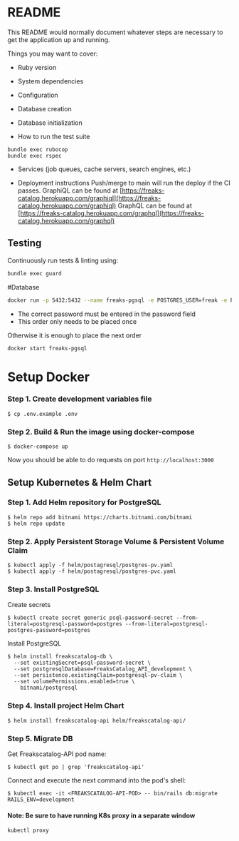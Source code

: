# README

This README would normally document whatever steps are necessary to get the
application up and running.

Things you may want to cover:

* Ruby version

* System dependencies

* Configuration

* Database creation

* Database initialization

* How to run the test suite
```
bundle exec rubocop
bundle exec rspec
```

* Services (job queues, cache servers, search engines, etc.)

* Deployment instructions
Push/merge to main will run the deploy if the CI passes.
GraphiQL can be found at [https://freaks-catalog.herokuapp.com/graphiql](https://freaks-catalog.herokuapp.com/graphiql)
GraphQL can be found at [https://freaks-catalog.herokuapp.com/graphql](https://freaks-catalog.herokuapp.com/graphql)

## Testing

Continuously run tests & linting using:

```bash
bundle exec guard
```
#Database

```bash
docker run -p 5432:5432 --name freaks-pgsql -e POSTGRES_USER=freak -e POSTGRES_PASSWORD=password -e POSTGRES_DB=freakscatalog -d postgres:13.1-alpine
```

* The correct password must be entered in the password field
* This order only needs to be placed once


Otherwise it is enough to place the next order


```bash
docker start freaks-pgsql
```

# Setup Docker

### Step 1. Create development variables file
```
$ cp .env.example .env
```

### Step 2. Build & Run the image using docker-compose
```
$ docker-compose up
```
Now you should be able to do requests on port `http://localhost:3000`

## Setup Kubernetes & Helm Chart

### Step 1. Add Helm repository for PostgreSQL
```
$ helm repo add bitnami https://charts.bitnami.com/bitnami
$ helm repo update
```

### Step 2. Apply Persistent Storage Volume & Persistent Volume Claim
```
$ kubectl apply -f helm/postagresql/postgres-pv.yaml
$ kubectl apply -f helm/postagresql/postgres-pvc.yaml
```

### Step 3. Install PostgreSQL
Create secrets
```
$ kubectl create secret generic psql-password-secret --from-literal=postgresql-password=postgres --from-literal=postgresql-postgres-password=postgres
```
Install PostgreSQL
```
$ helm install freakscatalog-db \
  --set existingSecret=psql-password-secret \
  --set postgresqlDatabase=FreaksCatalog_API_development \
  --set persistence.existingClaim=postgresql-pv-claim \
  --set volumePermissions.enabled=true \
    bitnami/postgresql
```

### Step 4. Install project Helm Chart
```
$ helm install freakscatalog-api helm/freakscatalog-api/
```

### Step 5. Migrate DB
Get Freakscatalog-API pod name:
```
$ kubectl get po | grep 'freakscatalog-api'
```
Connect and execute the next command into the pod's shell:
``` 
$ kubectl exec -it <FREAKSCATALOG-API-POD> -- bin/rails db:migrate RAILS_ENV=development
```

#### Note: Be sure to have running K8s proxy in a separate window
```
kubectl proxy
```